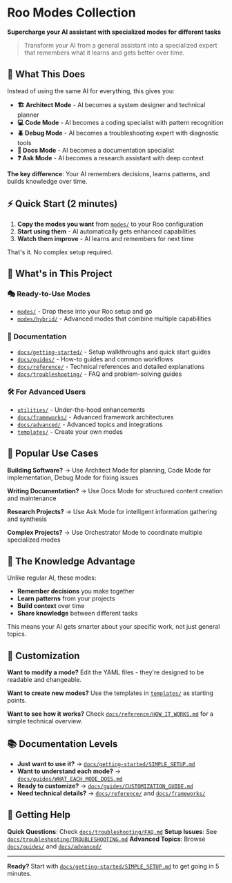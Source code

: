 # Roo Modes Collection

**Supercharge your AI assistant with specialized modes for different tasks**

> Transform your AI from a general assistant into a specialized expert that remembers what it learns and gets better over time.

## 🚀 What This Does

Instead of using the same AI for everything, this gives you:

- **🏗️ Architect Mode** - AI becomes a system designer and technical planner
- **💻 Code Mode** - AI becomes a coding specialist with pattern recognition  
- **🪲 Debug Mode** - AI becomes a troubleshooting expert with diagnostic tools
- **📝 Docs Mode** - AI becomes a documentation specialist
- **❓ Ask Mode** - AI becomes a research assistant with deep context

**The key difference**: Your AI remembers decisions, learns patterns, and builds knowledge over time.

## ⚡ Quick Start (2 minutes)

1. **Copy the modes you want** from [`modes/`](modes/) to your Roo configuration
2. **Start using them** - AI automatically gets enhanced capabilities
3. **Watch them improve** - AI learns and remembers for next time

That's it. No complex setup required.

## 📁 What's in This Project

### 🎭 Ready-to-Use Modes
- [`modes/`](modes/) - Drop these into your Roo setup and go
- [`modes/hybrid/`](modes/hybrid/) - Advanced modes that combine multiple capabilities

### 📖 Documentation
- [`docs/getting-started/`](docs/getting-started/) - Setup walkthroughs and quick start guides
- [`docs/guides/`](docs/guides/) - How-to guides and common workflows
- [`docs/reference/`](docs/reference/) - Technical references and detailed explanations
- [`docs/troubleshooting/`](docs/troubleshooting/) - FAQ and problem-solving guides

### 🛠️ For Advanced Users
- [`utilities/`](utilities/) - Under-the-hood enhancements
- [`docs/frameworks/`](docs/frameworks/) - Advanced framework architectures
- [`docs/advanced/`](docs/advanced/) - Advanced topics and integrations
- [`templates/`](templates/) - Create your own modes

## 🎯 Popular Use Cases

**Building Software?**
→ Use Architect Mode for planning, Code Mode for implementation, Debug Mode for fixing issues

**Writing Documentation?** 
→ Use Docs Mode for structured content creation and maintenance

**Research Projects?**
→ Use Ask Mode for intelligent information gathering and synthesis

**Complex Projects?**
→ Use Orchestrator Mode to coordinate multiple specialized modes

## 🧠 The Knowledge Advantage

Unlike regular AI, these modes:
- **Remember decisions** you make together
- **Learn patterns** from your projects  
- **Build context** over time
- **Share knowledge** between different tasks

This means your AI gets smarter about your specific work, not just general topics.

## 🎨 Customization

**Want to modify a mode?** Edit the YAML files - they're designed to be readable and changeable.

**Want to create new modes?** Use the templates in [`templates/`](templates/) as starting points.

**Want to see how it works?** Check [`docs/reference/HOW_IT_WORKS.md`](docs/reference/HOW_IT_WORKS.md) for a simple technical overview.

## 📚 Documentation Levels

- **Just want to use it?** → [`docs/getting-started/SIMPLE_SETUP.md`](docs/getting-started/SIMPLE_SETUP.md)
- **Want to understand each mode?** → [`docs/guides/WHAT_EACH_MODE_DOES.md`](docs/guides/WHAT_EACH_MODE_DOES.md)
- **Ready to customize?** → [`docs/guides/CUSTOMIZATION_GUIDE.md`](docs/guides/CUSTOMIZATION_GUIDE.md)
- **Need technical details?** → [`docs/reference/`](docs/reference/) and [`docs/frameworks/`](docs/frameworks/)

## 🤝 Getting Help

**Quick Questions**: Check [`docs/troubleshooting/FAQ.md`](docs/troubleshooting/FAQ.md)
**Setup Issues**: See [`docs/troubleshooting/TROUBLESHOOTING.md`](docs/troubleshooting/TROUBLESHOOTING.md)
**Advanced Topics**: Browse [`docs/guides/`](docs/guides/) and [`docs/advanced/`](docs/advanced/)

---

**Ready?** Start with [`docs/getting-started/SIMPLE_SETUP.md`](docs/getting-started/SIMPLE_SETUP.md) to get going in 5 minutes.
